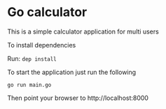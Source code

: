 # Go calculator

This is a simple calculator application for multi users

To install dependencies 

Run: ```dep install```

To start the application just run the following

```
go run main.go
```

Then point your browser to http://localhost:8000